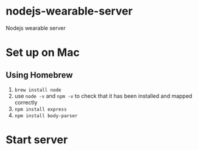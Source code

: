 # nodejs-wearable-server
Nodejs wearable server

# Set up on Mac
## Using Homebrew
1. `brew install node`
2. use `node -v` and `npm -v` to check that it has been installed and mapped correctly
3. `npm install express`
4. `npm install body-parser`

# Start server
